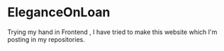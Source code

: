 # EleganceOnLoan
Trying my hand in Frontend , I have tried to make this website which I'm posting in my repositories. 
